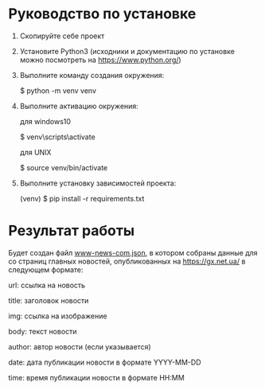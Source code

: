 # Руководство по установке

1. Скопируйте себе проект
2. Установите Python3 (исходники и документацию по установке можно посмотреть на https://www.python.org/)
3. Выполните команду создания окружения:
    
    $ python -m venv venv
    
4. Выполните активацию окружения:
    
    для windows10

    $ venv\scripts\activate

    для UNIX

    $ source venv/bin/activate

5. Выполните установку зависимостей проекта:

    (venv) $ pip install -r requirements.txt

# Результат работы

Будет создан файл www-news-com.json, в котором собраны данные для со страниц главных новостей, опубликованных на https://gx.net.ua/ в следующем формате:

url: ссылка на новость
            
title: заголовок новости
            
img: ссылка на изображение
            
body: текст новости

author: автор новости (если указывается)
            
date: дата публикации новости в формате YYYY-MM-DD

time: время публикации новости в формате HH:MM